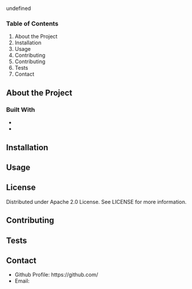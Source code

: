 <h1>
    
</h1>

undefined

<h3>
    Table of Contents
</h3>

<ol>
    <li><a href="#about" style= "text-decoration:none">About the Project</a></li>
    <li><a href="#installation" style= "text-decoration:none">Installation</a></li>
    <li><a href="#usage" style= "text-decoration:none">Usage</a></li>
    <li><a href="#license" style= "text-decoration:none">Contributing</a></li>
    <li><a href="#contributing" style= "text-decoration:none">Contributing</a></li>
    <li><a href="#tests" style= "text-decoration:none">Tests</a></li>
    <li><a href="#contact" style= "text-decoration:none">Contact</a></li>
</ol>
    
<h2 id="about">
    About the Project
</h2>
    
<p>
    
</p>

<h3>Built With</h3>

<ul>
    <li></li>
    <li></li>
</ul>
    
<h2 id="installation">
    Installation
</h2>
    
<p>
    
</p>
    
<h2 id="usage">
    Usage
</h2>
    
<p>
    
</p>

<h2 id="license">
    License
</h2>
    
<p>
    Distributed under Apache 2.0 License. See LICENSE for more information.
</p>

<h2 id="contributing">
    Contributing
</h2>
    
<p>
    
</p>

<h2 id="tests">
    Tests
</h2>
    
<p>
    
</p>

<h2 id="contact">
    Contact
</h2>
    
<ul>
    <li>Github Profile: https://github.com/</li>
    <li>Email: </li>
</ul>